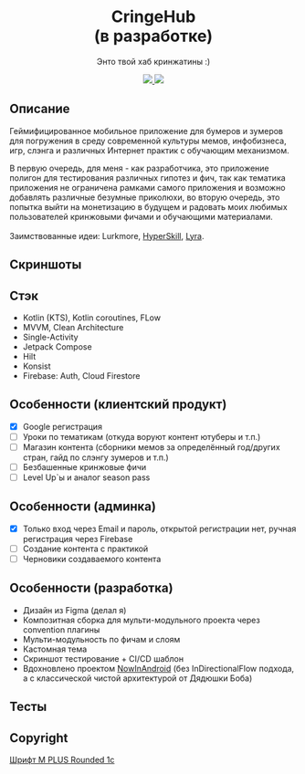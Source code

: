 <h1 align="center">CringeHub <br /> (в разработке)</h1>
<p align="center">
Энто твой хаб кринжатины :)
</p>
<p align="center">
  <a href="https://github.com/RomaZykov/CringeHub/blob/master/README.md">
    <img src="https://img.shields.io/badge/lang-en-yellow" />
  </a>
  <a href="https://github.com/RomaZykov/CringeHub/blob/master/README.ru.md">
    <img src="https://img.shields.io/badge/%D1%8F%D0%B7%D1%8B%D0%BA-%D1%80%D1%83%D1%81%D1%81%D0%BA%D0%B8%D0%B9-orange" />
  </a>
</p>
<p align="center">

## Описание
  Геймифицированное мобильное приложение для бумеров и зумеров для погружения в среду современной культуры мемов, инфобизнеса, игр, слэнга и различных Интернет практик с обучающим механизмом.
  
  В первую очередь, для меня - как разработчика, это приложение полигон для тестирования различных гипотез и фич, так как тематика приложения не ограничена рамками самого приложения и возможно добавлять различные безумные приколюхи, во вторую очередь, это попытка выйти на монетизацию в будущем и радовать моих любимых пользователей кринжовыми фичами и обучающими материалами.
<br /><br />  Заимствованные идеи: Lurkmore, [HyperSkill](https://hyperskill.org/), [Lyra](https://www.gaugash.ru/lyra).

## Скриншоты

## Стэк
  - Kotlin (KTS), Kotlin coroutines, FLow
  - MVVM, Clean Architecture
  - Single-Activity
  - Jetpack Compose
  - Hilt
  - Konsist
  - Firebase: Auth, Cloud Firestore

## Особенности (клиентский продукт)
  - [x] Google регистрация
  - [ ] Уроки по тематикам (откуда воруют контент ютуберы и т.п.)
  - [ ] Магазин контента (сборники мемов за определённый год/других стран, гайд по слэнгу зумеров и т.п.)
  - [ ] Безбашенные кринжовые фичи
  - [ ] Level Up`ы и аналог season pass

## Особенности (админка)
  - [x] Только вход через Email и пароль, открытой регистрации нет, ручная регистрация через Firebase
  - [ ] Создание контента с практикой
  - [ ] Черновики создаваемого контента

## Особенности (разработка)
  - Дизайн из Figma (делал я)
  - Композитная сборка для мульти-модульного проекта через convention плагины
  - Мульти-модульность по фичам и слоям
  - Кастомная тема
  - Скриншот тестирование + CI/CD шаблон
  - Вдохновлено проектом [NowInAndroid](https://github.com/android/nowinandroid) (без InDirectionalFlow подхода, а с классической чистой архитектурой от Дядюшки Боба)

## Тесты
<!-- 
1) Скриншот тесты
  From the above section you’ll notice that there were two commands we used – updateDebugScreenshotTest and validateDebugScreenshotTest. With these commands we need to make sure that our screenshots are kept up-to-date with the latest changes in our project, but we don’t want to be updating them all of the time – as we could accidentally update screenshots with UI regressions.

  For validateDebugScreenshotTest, we’ll want to run this whenever code is being committed to the project – so ideally on pull requests, failing the request if the check fails.

  When it comes to updateDebugScreenshotTest, we’ll only want to run this when there are intended changes made to our UI. Some examples of this could include:

  - making a change to a component in our design system
  - adding a new component to a pre-existing screen
  - adding a new screen that we want to have screenshot tests for
  With the examples above, we can see that we only want to run this update command when we are making intended changes to screens and/or components. It could also be the case that we have a pull request that makes intended and unintended changes – so it could be possible to accidentally update screenshots when it was not intended to.

  To avoid any accident changes, updateDebugScreenshotTest should not be run automatically by CI and any screenshot changes in pull requests should be flagged be automation so that changes can be checked by reviewers.

2) Приложите примеры кода и способы, как их запустить. Таким образом, вы сможете продемонстрировать, что вы уверены в том, что ваш проект будет работать без каких-либо проблем. Это позволит другим людям также поверить в успех этого проекта.-->

## Copyright
<a href="https://fonts.google.com/specimen/M+PLUS+Rounded+1c/license" title="fox icons">Шрифт M PLUS Rounded 1c</a>
